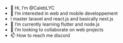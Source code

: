 - 👋 Hi, I’m @CalebLYC
- 👀 I’m interested in web and mobile developpement
-   I master laravel and react.js and basically next.js
- 🌱 I’m currently learning  flutter and node.js
- 💞️ I’m looking to collaborate on web projects
- 📫 How to reach me discord

<!---
CalebLYC/CalebLYC is a ✨ special ✨ repository because its `README.md` (this file) appears on your GitHub profile.
You can click the Preview link to take a look at your changes.
--->
